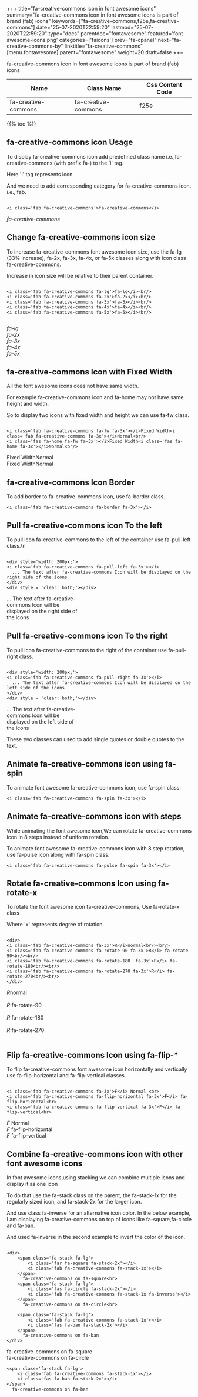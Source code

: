 +++
title="fa-creative-commons icon in font awesome icons"
summary="fa-creative-commons icon in font awesome icons is part of brand (fab) icons"
keywords=["fa-creative-commons,f25e,fa-creative-commons"]
date="25-07-2020T22:59:20"
lastmod="25-07-2020T22:59:20"
type="docs"
parentdoc="fontawesome"
featured='font-awesome-icons.png'
categories=['faicons']
prev="fa-cpanel"
next="fa-creative-commons-by"
linktitle="fa-creative-commons"
[menu.fontawesome]
parent="fontawesome"
weight=20
draft=false
+++


fa-creative-commons icon in font awesome icons is part of brand (fab) icons

<div class='table-responsive'><table class='table'><thead><tr><th>Name</th><th>Class Name</th><th>Css Content Code</th></tr></thead><tbody><tr><td>fa-creative-commons</td><td>fa-creative-commons</td><td>f25e</td></tr></tbody></table></div>


{{% toc %}}


## fa-creative-commons icon Usage

To display fa-creative-commons icon add predefined class name i.e.,fa-creative-commons (with prefix fa-) to the 'i' tag.

Here 'i' tag represents icon.

And we need to add corresponding category for fa-creative-commons icon. i.e., fab.


```

<i class='fab fa-creative-commons'>fa-creative-commons</i>
```

<i class='fab fa-creative-commons'>fa-creative-commons</i>




## Change fa-creative-commons icon size
To increase fa-creative-commons font awesome icon size, use the fa-lg (33% increase), fa-2x, fa-3x, fa-4x, or fa-5x classes along with icon class fa-creative-commons.

Increase in icon size will be relative to their parent container. 

```

<i class='fab fa-creative-commons fa-lg'>fa-lg</i><br/>
<i class='fab fa-creative-commons fa-2x'>fa-2x</i><br/>
<i class='fab fa-creative-commons fa-3x'>fa-3x</i><br/>
<i class='fab fa-creative-commons fa-4x'>fa-4x</i><br/>
<i class='fab fa-creative-commons fa-5x'>fa-5x</i><br/>
            
```

<i class='fab fa-creative-commons fa-lg'>fa-lg</i><br/>
<i class='fab fa-creative-commons fa-2x'>fa-2x</i><br/>
<i class='fab fa-creative-commons fa-3x'>fa-3x</i><br/>
<i class='fab fa-creative-commons fa-4x'>fa-4x</i><br/>
<i class='fab fa-creative-commons fa-5x'>fa-5x</i><br/>
            



## fa-creative-commons Icon with Fixed Width 

All the font awesome icons does not have same width.

For example fa-creative-commons icon and fa-home may not have same height and width.

So to display two icons with fixed width and height we can use fa-fw class.


```

<i class='fab fa-creative-commons fa-fw fa-3x'></i>Fixed Width<i class='fab fa-creative-commons fa-3x'></i>Normal<br/>
<i class='fas fa-home fa-fw fa-3x'></i>Fixed Width<i class='fas fa-home fa-3x'></i>Normal<br/>
```

<i class='fab fa-creative-commons fa-fw fa-3x'></i>Fixed Width<i class='fab fa-creative-commons fa-3x'></i>Normal<br/>
<i class='fas fa-home fa-fw fa-3x'></i>Fixed Width<i class='fas fa-home fa-3x'></i>Normal<br/>



## fa-creative-commons Icon Border 

To add border to fa-creative-commons icon, use fa-border class.


```
<i class='fab fa-creative-commons fa-border fa-3x'></i>

```
<i class='fab fa-creative-commons fa-border fa-3x'></i>





## Pull fa-creative-commons icon To the left

To pull icon fa-creative-commons to the left of the container use fa-pull-left class.\n

```

<div style='width: 200px;'>
<i class='fab fa-creative-commons fa-pull-left fa-3x'></i>
  ... The text after fa-creative-commons Icon will be displayed on the right side of the icons
</div>
<div style = 'clear: both;'></div>
```

<div style='width: 200px;'>
<i class='fab fa-creative-commons fa-pull-left fa-3x'></i>
  ... The text after fa-creative-commons Icon will be displayed on the right side of the icons
</div>
<div style = 'clear: both;'></div>




## Pull fa-creative-commons icon To the right
To pull icon fa-creative-commons to the right of the container use fa-pull-right class.

```

<div style='width: 200px;'>
<i class='fab fa-creative-commons fa-pull-right fa-3x'></i>
  ... The text after fa-creative-commons Icon will be displayed on the left side of the icons
</div>
<div style = 'clear: both;'></div>
```

<div style='width: 200px;'>
<i class='fab fa-creative-commons fa-pull-right fa-3x'></i>
  ... The text after fa-creative-commons Icon will be displayed on the left side of the icons
</div>
<div style = 'clear: both;'></div>

These two classes can used to add single quotes or double quotes to the text.


## Animate fa-creative-commons icon using fa-spin
To animate font awesome fa-creative-commons icon, use fa-spin class.

```
<i class='fab fa-creative-commons fa-spin fa-3x'></i>
```
<i class='fab fa-creative-commons fa-spin fa-3x'></i>




## Animate fa-creative-commons icon with steps
While animating the font awesome icon,We can rotate fa-creative-commons icon in 8 steps instead of uniform rotation.

To animate font awesome fa-creative-commons icon with 8 step rotation, use fa-pulse icon along with fa-spin class.


```
<i class='fab fa-creative-commons fa-pulse fa-spin fa-3x'></i>

```
<i class='fab fa-creative-commons fa-pulse fa-spin fa-3x'></i>





## Rotate fa-creative-commons Icon using fa-rotate-x
To rotate the font awesome icon fa-creative-commons, Use fa-rotate-x class

Where 'x' represents degree of rotation.


```

<div>
<i class='fab fa-creative-commons fa-3x'>R</i>normal<br/><br/>
<i class='fab fa-creative-commons fa-rotate-90 fa-3x'>R</i> fa-rotate-90<br/><br/> 
<i class='fab fa-creative-commons fa-rotate-180  fa-3x'>R</i> fa-rotate-180<br/><br/> 
<i class='fab fa-creative-commons fa-rotate-270 fa-3x'>R</i> fa-rotate-270<br/><br/>
</div>
```

<div>
<i class='fab fa-creative-commons fa-3x'>R</i>normal<br/><br/>
<i class='fab fa-creative-commons fa-rotate-90 fa-3x'>R</i> fa-rotate-90<br/><br/> 
<i class='fab fa-creative-commons fa-rotate-180  fa-3x'>R</i> fa-rotate-180<br/><br/> 
<i class='fab fa-creative-commons fa-rotate-270 fa-3x'>R</i> fa-rotate-270<br/><br/>
</div>




## Flip fa-creative-commons Icon using fa-flip-*
To flip fa-creative-commons font awesome icon horizontally and vertically use fa-flip-horizontal and fa-flip-vertical classes. 

```

<i class='fab fa-creative-commons fa-3x'>F</i> Normal <br>
<i class='fab fa-creative-commons fa-flip-horizontal fa-3x'>F</i> fa-flip-horizontal<br>
<i class='fab fa-creative-commons fa-flip-vertical fa-3x'>F</i> fa-flip-vertical<br>
```

<i class='fab fa-creative-commons fa-3x'>F</i> Normal <br>
<i class='fab fa-creative-commons fa-flip-horizontal fa-3x'>F</i> fa-flip-horizontal<br>
<i class='fab fa-creative-commons fa-flip-vertical fa-3x'>F</i> fa-flip-vertical<br>




## Combine fa-creative-commons icon with other font awesome icons
In font awesome icons,using stacking we can combine multiple icons and display it as one icon 

To do that use the fa-stack class on the parent, the fa-stack-1x for the regularly sized icon, and fa-stack-2x for the larger icon.

And use class fa-inverse for an alternative icon color. 
In the below example, I am displaying fa-creative-commons on top of icons like fa-square,fa-circle and fa-ban.

And used fa-inverse in the second example to invert the color of the icon.

```

<div>
    <span class='fa-stack fa-lg'>
        <i class='far fa-square fa-stack-2x'></i>
        <i class='fab fa-creative-commons fa-stack-1x'></i>
    </span>
      fa-creative-commons on fa-square<br>
    <span class='fa-stack fa-lg'>
        <i class='fas fa-circle fa-stack-2x'></i>
        <i class='fab fa-creative-commons fa-stack-1x fa-inverse'></i>
    </span>
      fa-creative-commons on fa-circle<br>

    <span class='fa-stack fa-lg'>
        <i class='fab fa-creative-commons fa-stack-1x'></i>
        <i class='fas fa-ban fa-stack-2x'></i>
    </span>
      fa-creative-commons on fa-ban
</div>
```

<div>
    <span class='fa-stack fa-lg'>
        <i class='far fa-square fa-stack-2x'></i>
        <i class='fab fa-creative-commons fa-stack-1x'></i>
    </span>
      fa-creative-commons on fa-square<br>
    <span class='fa-stack fa-lg'>
        <i class='fas fa-circle fa-stack-2x'></i>
        <i class='fab fa-creative-commons fa-stack-1x fa-inverse'></i>
    </span>
      fa-creative-commons on fa-circle<br>

    <span class='fa-stack fa-lg'>
        <i class='fab fa-creative-commons fa-stack-1x'></i>
        <i class='fas fa-ban fa-stack-2x'></i>
    </span>
      fa-creative-commons on fa-ban
</div>






